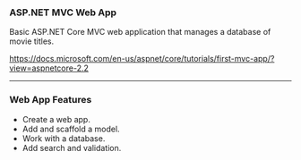 ### ASP.NET MVC Web App

Basic ASP.NET Core MVC web application that manages a database of movie titles.

https://docs.microsoft.com/en-us/aspnet/core/tutorials/first-mvc-app/?view=aspnetcore-2.2

-------------

### Web App Features

* Create a web app.
* Add and scaffold a model.
* Work with a database.
* Add search and validation.